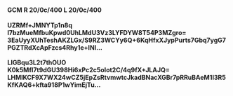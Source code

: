 #### GCM R 20/0c/400 L 20/0c/400
**UZRMf+JMNYTp1n8q**<br/>**l7bzMueMfbuKpwd0UhLMdU3Vz3LYFDYW8T54P3MZgro=**<br/>**3EaUyyXUhTeshAKZLGx/S9RZ3WCYy6Q+6KqHfxXJypPurts7Gbq7ygG7PGZTRdXcApFzcs4Rhy1e+INl...**<br/><br/>
**LIGBqu3L2t7thOUO**<br/>**K0k5MfI7t9dGU398Hi6xPc2c5oIot2C/4q9fX+JLAJQ=**<br/>**LHMlKCF9X7WX24wCZ5jEpZsRtvmwtcJkadBNacXGBr7pRRuBAeM1I3R5KfKAQ6+kfta918P1wYimEjTu...**